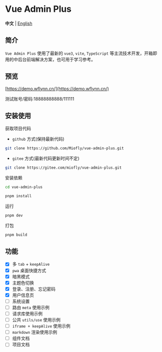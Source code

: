 # Vue Admin Plus

**中文** | [English](./README.md)

## 简介

`Vue Admin Plus` 使用了最新的 `vue3`, `vite`, `TypeScript` 等主流技术开发，开箱即用的中后台前端解决方案，也可用于学习参考。

## 预览

[https://demo.wflynn.cn/](https://demo.wflynn.cn/)

测试账号/密码:18888888888/111111

## 安装使用

获取项目代码

- `github` 方式(保持最新代码)

```bash
git clone https://github.com/Miofly/vue-admin-plus.git
```

- `gitee` 方式(最新代码更新时间不定)

```bash
git clone https://gitee.com/miofly/vue-admin-plus.git
```

安装依赖

```bash
cd vue-admin-plus

pnpm install

```

运行

```bash
pnpm dev
```

打包

```bash
pnpm build
```

## 功能

- [x] 多 `tab` + `keepAlive`
- [x] `pwa` 桌面快捷方式
- [x] 暗黑模式
- [x] 主题色切换
- [x] 登录、注册、忘记密码
- [x] 用户信息页
- [ ] 系统设置
- [ ] 路由 `meta` 使用示例
- [ ] 请求库使用示例
- [ ] 公共 `utils/use` 使用示例
- [ ] `iframe + keepAlive` 使用示例
- [ ] `markdown` 渲染使用示例
- [ ] 组件文档
- [ ] 项目文档

